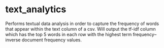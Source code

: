 # text_analytics

Performs textual data analysis in order to capture the frequency of words that appear within the text column of a csv. Will output the tf-idf column which has the top 5 words in each row with the highest term frequency–inverse document frequency values.
